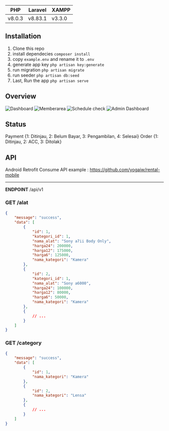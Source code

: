 
PHP | Laravel | XAMPP |
--- | --- | --- |
v8.0.3 | v8.83.1 | v3.3.0 |

## Installation
1. Clone this repo
2. install dependecies `composer install`
3. copy `example.env` and rename it to `.env`
4. generate app key `php artisan key:generate`
5. run migration `php artisan migrate`
6. run seeder `php artisan db:seed`
7. Last, Run the app `php artisan serve`

## Overview
![Dashboard](https://github.com/yogaiw/yogaiw.github.io/blob/master/content/kancilrentreadme/1.png)
![Memberarea](https://github.com/yogaiw/yogaiw.github.io/blob/master/content/kancilrentreadme/3.png)
![Schedule check](https://github.com/yogaiw/yogaiw.github.io/blob/master/content/kancilrentreadme/7.png)
![Admin Dashboard](https://github.com/yogaiw/yogaiw.github.io/blob/master/content/kancilrentreadme/4.png)

## Status
Payment {1: Ditinjau, 2: Belum Bayar, 3: Pengambilan, 4: Selesai}
Order {1: Ditinjau, 2: ACC, 3: Ditolak}

## API
Android Retrofit Consume API example : https://github.com/yogaiw/rental-mobile <br>
***
**ENDPOINT** /api/v1 <br>

### **GET** /alat
```json
{
    "message": "success",
    "data": [
        {
            "id": 1,
            "kategori_id": 1,
            "nama_alat": "Sony a7ii Body Only",
            "harga24": 200000,
            "harga12": 175000,
            "harga6": 125000,
            "nama_kategori": "Kamera"
        },
        {
            "id": 2,
            "kategori_id": 1,
            "nama_alat": "Sony a6000",
            "harga24": 100000,
            "harga12": 80000,
            "harga6": 50000,
            "nama_kategori": "Kamera"
        },
        {
            // ...
        }
    ]
}
```
### **GET** /category
```json
{
    "message": "success",
    "data": [
        {
            "id": 1,
            "nama_kategori": "Kamera"
        },
        {
            "id": 2,
            "nama_kategori": "Lensa"
        },
        {
            // ...
        }
    ]
}
```
